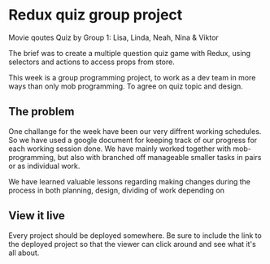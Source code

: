 # Redux quiz group project

Movie qoutes Quiz by
Group 1: Lisa, Linda, Neah, Nina & Viktor

The brief was to create a multiple question quiz game with Redux, using selectors and actions to access props from store.

This week is a group programming project, to work as a dev team in more ways than only mob programming. To agree on quiz topic and design. 


## The problem

One challange for the week have been our very diffrent working schedules. So we have used a google document for keeping track of our progress for each working session done. We have mainly worked together with mob-programming, but also with branched off manageable smaller tasks in pairs or as individual work. 

We have learned valuable lessons regarding making changes during the process in both planning, design, dividing of work depending on

## View it live

Every project should be deployed somewhere. Be sure to include the link to the deployed project so that the viewer can click around and see what it's all about.
